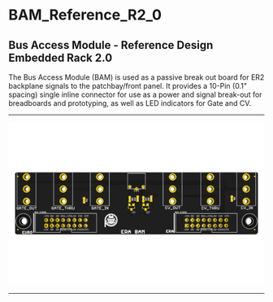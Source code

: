 # BAM_Reference_R2_0
Bus Access Module - Reference Design Embedded Rack 2.0 
-----------------------------------------------------

The Bus Access Module (BAM) is used as a passive break out board for 
ER2 backplane signals to the patchbay/front panel.
It provides a 10-Pin (0.1" spacing) single inline connector for use as a power and signal break-out
for breadboards and prototyping, as well as LED indicators for Gate and CV.

-----------------------------------------------------

![Bus Access Module Reference Design](https://github.com/PatternAgents/ERA/blob/master/revisions/Module_Templates_3U/examples/BAM/images/BAM_top.png)

-----------------------------------------------------
